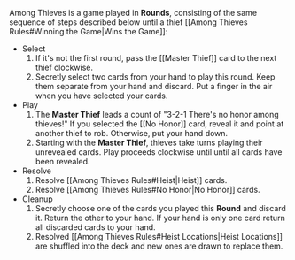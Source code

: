Among Thieves is a game played in **Rounds**, consisting of the same sequence of steps described below until a thief [[Among Thieves Rules#Winning the Game|Wins the Game]]:
- Select
	1. If it's not the first round, pass the [[Master Thief]] card to the next thief clockwise.
	2. Secretly select two cards from your hand to play this round. Keep them separate from your hand and discard. Put a finger in the air when you have selected your cards.
- Play
	1. The **Master Thief** leads a count of "3-2-1 There's no honor among thieves!" If you selected the [[No Honor]] card, reveal it and point at another thief to rob. Otherwise, put your hand down.
	2. Starting with the **Master Thief**, thieves take turns playing their unrevealed cards. Play proceeds clockwise until until all cards have been revealed.
- Resolve
	1. Resolve [[Among Thieves Rules#Heist|Heist]] cards.
	2. Resolve [[Among Thieves Rules#No Honor|No Honor]] cards.
- Cleanup
	1. Secretly choose one of the cards you played this **Round** and discard it. Return the other to your hand. If your hand is only one card return all discarded cards to your hand.
	2. Resolved [[Among Thieves Rules#Heist Locations|Heist Locations]] are shuffled into the deck and new ones are drawn to replace them.